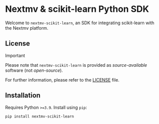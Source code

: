 # Nextmv & scikit-learn Python SDK

Welcome to `nextmv-scikit-learn`, an SDK for integrating scikit-learn with the
Nextmv platform.

## License

> [!IMPORTANT]
> Please note that `nextmv-scikit-learn` is provided as _source-available_
> software (not _open-source_).

For further information, please refer to the [LICENSE](./LICENSE.md) file.

## Installation

Requires Python `>=3.9`. Install using `pip`:

```bash
pip install nextmv-scikit-learn
```
